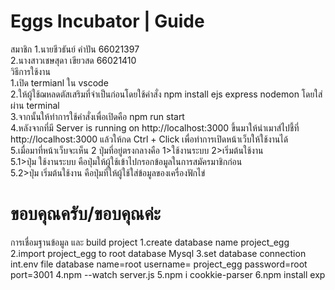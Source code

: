 <h1>Eggs Incubator | Guide</h1>
สมาชิก
1.นายชีวธันย์ คำปัน 66021397<br>
2.นางสาวเชษสุดา เขียวสด 66021410<br>
วิธีการใช้งาน<br>
1.เปิด termianl ใน vscode<br>
2.ให้ผู้ใช้ฌหลดตัสเสริมที่จำเป็นก่อนโดยใช้คำสั่ง npm install ejs express nodemon โดยใส่ผ่าน terminal<br>
3.จากนั้นให้ทำการใช้คำสั่งเพื่อเปิดคือ npm run start <br>
4.หลังจากที่มี Server is running on http://localhost:3000 ขึ้นมาให้นำเมาส์ไปชี้ที่ http://localhost:3000 แล้วให้กด Ctrl + Click เพื่อทำการเปิดหน้าเว็บให้ใช้งานได้<br>
5.เมื่อมาที่หน้าเว็บจะเห็น 2 ปุ่มที่อยู่ตรงกลางคือ 1>ใช้งานระบบ 2>เริ่มต้นใช้งาน<br>
  5.1>ปุ่ม ใช้งานระบบ คือปุ่มให้ผู้ใช้เข้าไปกรอกข้อมูลในการสมัครมาชิกก่อน<br>
  5.2>ปุ่ม เริ่มต้นใช้งาน คือปุ่มที่ให้ผู้ใช้ใส่ข้อมูลของเครื่องฟักไข่<br>
<h1>ขอบคุณครับ/ขอบคุณค่ะ</h1>
การเชื่อมฐานข้อมูล และ build project
1.create database name project_egg
2.import project_egg to root database Mysql
3.set database connection int.env file database name=root username= project_egg password=root port=3001
4.npm --watch server.js
5.npm i cookkie-parser
6.npm install exp
